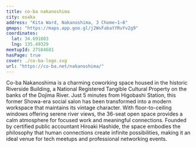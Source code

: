 ```yaml
---
title: co-ba nakanoshima
city: osaka
address: "Kita Ward, Nakanoshima, 3 Chome−1−8"
gmaps: "https://maps.app.goo.gl/j2WsFabatYRuYv2g9"
coordinates:
  lat: 34.691803
  lng: 135.49329
meetupId: 27584681
hasPage: true
cover: ./co-ba-logo.svg
url: "https://co-ba.net/nakanoshima/"
---
```


Co-ba Nakanoshima is a charming coworking space housed in the historic Riverside Building, a National Registered Tangible Cultural Property on the banks of the Dojima River. Just 5 minutes from Higobashi Station, this former Showa-era social salon has been transformed into a modern workspace that maintains its vintage character. With floor-to-ceiling windows offering serene river views, the 36-seat open space provides a calm atmosphere for focused work and meaningful connections. Founded by certified public accountant Hiroaki Hashide, the space embodies the philosophy that human connections create infinite possibilities, making it an ideal venue for tech meetups and professional networking events.

